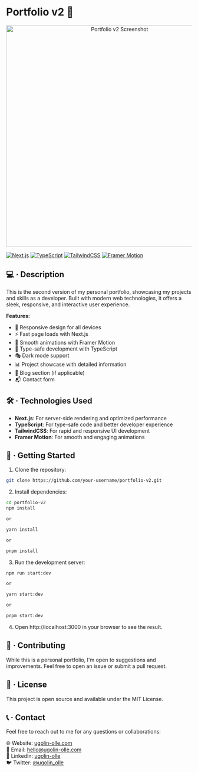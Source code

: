 # Portfolio v2 🚀

<p align="center">
    <img src="/images/projects/portfolio-v2.jpg" alt="Portfolio v2 Screenshot" width="600">
</p>

[![Next.js](https://img.shields.io/badge/Next.js-000000?style=for-the-badge&logo=next.js&logoColor=white)](https://nextjs.org/)
[![TypeScript](https://img.shields.io/badge/TypeScript-007ACC?style=for-the-badge&logo=typescript&logoColor=white)](https://www.typescriptlang.org/)
[![TailwindCSS](https://img.shields.io/badge/Tailwind_CSS-38B2AC?style=for-the-badge&logo=tailwind-css&logoColor=white)](https://tailwindcss.com/)
[![Framer Motion](https://img.shields.io/badge/Framer_Motion-0055FF?style=for-the-badge&logo=framer&logoColor=white)](https://www.framer.com/motion/)

## 💻 · Description

This is the second version of my personal portfolio, showcasing my projects and skills as a developer. Built with modern web technologies, it offers a sleek, responsive, and interactive user experience.

**Features:**

- 🎨 Responsive design for all devices
- ⚡ Fast page loads with Next.js
- 🌈 Smooth animations with Framer Motion
- 🧩 Type-safe development with TypeScript
- 🎭 Dark mode support
- 📊 Project showcase with detailed information
- 📝 Blog section (if applicable)
- 📬 Contact form

## 🛠️ · Technologies Used

- **Next.js**: For server-side rendering and optimized performance
- **TypeScript**: For type-safe code and better developer experience
- **TailwindCSS**: For rapid and responsive UI development
- **Framer Motion**: For smooth and engaging animations

## 🚀 · Getting Started

1. Clone the repository:

```bash
git clone https://github.com/your-username/portfolio-v2.git
```

2. Install dependencies:

```bash
cd portfolio-v2
npm install

or

yarn install

or

pnpm install
```

3. Run the development server:

```bash
npm run start:dev

or

yarn start:dev

or

pnpm start:dev
```

4. Open http://localhost:3000 in your browser to see the result.

## 🤝 · Contributing

While this is a personal portfolio, I'm open to suggestions and improvements. Feel free to open an issue or submit a pull request.

## 📜 · License

This project is open source and available under the MIT License.

## 📞 · Contact

Feel free to reach out to me for any questions or collaborations:

🌐 Website: [ugolin-olle.com](https://ugolin-olle.com)<br />
📧 Email: [hello@ugolin-olle.com](mailto:hello@ugolin-olle.com) <br />
💼 LinkedIn: [ugolin-olle](https://linkedin.com/in/ugolin-olle) <br />
🐦 Twitter: [@ugolin_olle](https://x.com/ugolin_olle) <br />
